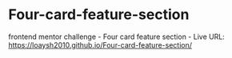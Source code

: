 # Four-card-feature-section
frontend mentor challenge - Four card feature section - Live URL: https://loaysh2010.github.io/Four-card-feature-section/
